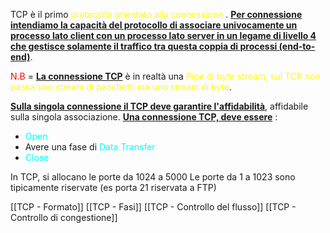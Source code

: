 
TCP è il primo <span style=color:yellow>protocollo orientato alla connessione</span> . <b><u>Per connessione intendiamo la capacità del protocollo di associare univocamente un processo lato client con un processo lato server in un legame di livello 4 che gestisce solamente il traffico tra questa coppia di processi (end-to-end)</u></b>.

<span style=color:red>N.B</span> = <b><u>La connessione TCP</u></b> è in realtà una <span style=color:yellow>Pipe di byte stream, sul TCP non passa uno stream di pacchetti ma uno stream di byte</span>. 

<b><u>Sulla singola connessione il TCP deve garantire l'affidabilità</u></b>, affidabile sulla singola associazione.
<b><u>Una connessione TCP, deve essere</u></b> : 
- <span style=color:cyan>Open</span>
- Avere una fase di <span style=color:cyan>Data Transfer</span>
- <span style=color:cyan>Close</span>

In TCP,  si allocano le porte da 1024 a 5000
Le porte da 1 a 1023 sono tipicamente riservate (es porta 21 riservata a FTP)

[[TCP - Formato]]
[[TCP - Fasi]]
[[TCP - Controllo del flusso]]
[[TCP - Controllo di congestione]]
